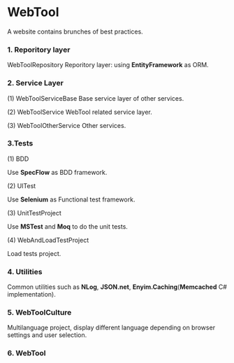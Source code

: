 WebTool
=======

A website contains brunches of best practices.


### 1. Reporitory layer
WebToolRepository
Reporitory layer: using **EntityFramework** as ORM.

### 2. Service Layer
(1) WebToolServiceBase
Base service layer of other services.

(2) WebToolService
WebTool related service layer.

(3) WebToolOtherService
Other services.

### 3.Tests
(1) BDD

Use **SpecFlow** as BDD framework.

(2) UITest

Use **Selenium** as Functional test framework.

(3) UnitTestProject

Use **MSTest** and **Moq** to do the unit tests.

(4) WebAndLoadTestProject

Load tests project.

### 4. Utilities
Common utilities such as **NLog**, **JSON.net**, **Enyim.Caching**(**Memcached** C# implementation).

### 5. WebToolCulture
Multilanguage project, display different language depending on browser settings and user selection.

### 6. WebTool
